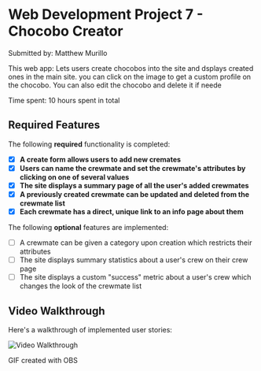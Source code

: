 # Web Development Project 7 - Chocobo Creator

Submitted by: Matthew Murillo

This web app: Lets users create chocobos into the site and dsplays created ones in the main site. you can click on the image to get a custom profile on the chocobo. You can also
edit the chocobo and delete it if neede

Time spent: 10 hours spent in total

## Required Features

The following **required** functionality is completed:

- [x] **A create form allows users to add new cremates**
- [x] **Users can name the crewmate and set the crewmate's attributes by clicking on one of several values**
- [x] **The site displays a summary page of all the user's added crewmates**
- [x] **A previously created crewmate can be updated and deleted from the crewmate list**
- [x] **Each crewmate has a direct, unique link to an info page about them**

The following **optional** features are implemented:

- [ ] A crewmate can be given a category upon creation which restricts their attributes
- [ ] The site displays summary statistics about a user's crew on their crew page 
- [ ] The site displays a custom "success" metric about a user's crew which changes the look of the crewmate list

## Video Walkthrough

Here's a walkthrough of implemented user stories:

<img src='https://github.com/MattBCM/chocobo-creator/blob/master/src/assets/demo.gif' title='Video Walkthrough' width='' alt='Video Walkthrough' />

<!-- Replace this with whatever GIF tool you used! -->
GIF created with OBS
<!-- Recommended tools:
[Kap](https://getkap.co/) for macOS
[ScreenToGif](https://www.screentogif.com/) for Windows
[peek](https://github.com/phw/peek) for Linux. -->
